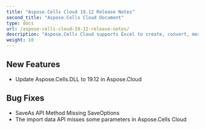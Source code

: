 ```yaml
---
title: "Aspose.Cells Cloud 19.12 Release Notes"
second_title: "Aspose.Cells Cloud Document"
type: docs
url: /aspose-cells-cloud-19-12-release-notes/
description: "Aspose.Cells Cloud supports Excel to create, convert, merge, split, protected, inner object operation, and so on."
weight: 10
---
```


## **New Features**
- Update Aspose.Cells.DLL to 19.12 in Aspose.Cloud
## **Bug Fixes**
- SaveAs API Method Missing SaveOptions
- The import data API misses some parameters in Aspose.Cells Cloud
